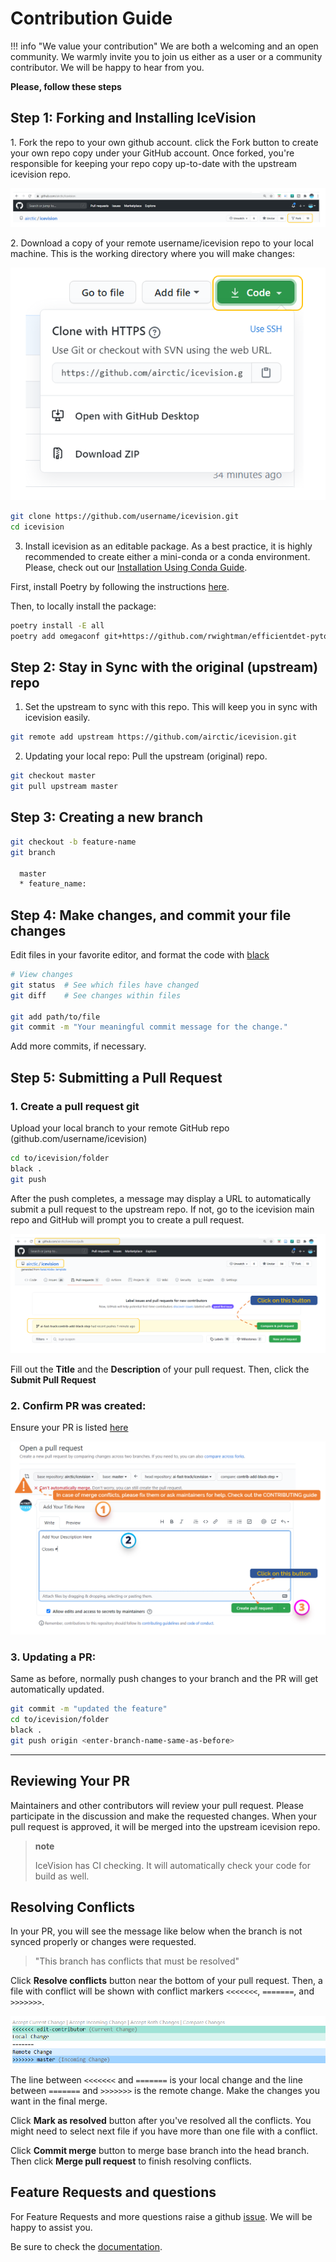 # Contribution Guide

!!! info "We value your contribution"
    We are both a welcoming and an open community.
    We warmly invite you to join us either as a user or a community contributor.
    We will be happy to hear from you.


**Please, follow these steps**

## Step 1: Forking and Installing IceVision

​1. Fork the repo to your own github account. click the Fork button to
create your own repo copy under your GitHub account. Once forked, you're
responsible for keeping your repo copy up-to-date with the upstream
icevision repo.

![image](images/fork.png)

​2. Download a copy of your remote username/icevision repo to your
local machine. This is the working directory where you will make
changes:

![image](images/clone.png)

```bash
git clone https://github.com/username/icevision.git
cd icevision
```

3.  Install icevision as an editable package. As a best practice, it is highly recommended to create either a mini-conda or a conda environment. Please, check out our [Installation Using Conda Guide](https://airctic.com/install/#b-installation-using-conda).

First, install Poetry by following the instructions [here](https://python-poetry.org/docs/#installation).

Then, to locally install the package:

```bash
poetry install -E all
poetry add omegaconf git+https://github.com/rwightman/efficientdet-pytorch.git
```

## Step 2: Stay in Sync with the original (upstream) repo

1.  Set the upstream to sync with this repo. This will keep you in sync
    with icevision easily.

```bash
git remote add upstream https://github.com/airctic/icevision.git
```

2.  Updating your local repo: Pull the upstream (original) repo.

```bash
git checkout master
git pull upstream master
```

## Step 3: Creating a new branch

```bash
git checkout -b feature-name
git branch

  master
  * feature_name:
```

## Step 4: Make changes, and commit your file changes

Edit files in your favorite editor, and format the code with
[black](https://black.readthedocs.io/en/stable/)

```bash
# View changes
git status  # See which files have changed
git diff    # See changes within files

git add path/to/file
git commit -m "Your meaningful commit message for the change."
```

Add more commits, if necessary.


## Step 5: Submitting a Pull Request

### 1. Create a pull request git

Upload your local branch to your remote GitHub repo
(github.com/username/icevision)

```bash
cd to/icevision/folder
black .
git push
```

After the push completes, a message may display a URL to automatically
submit a pull request to the upstream repo. If not, go to the
icevision main repo and GitHub will prompt you to create a pull
request.

![image](images/pull-request.png)

Fill out the **Title** and the **Description** of your pull request. Then, click the **Submit Pull Request**
### 2. Confirm PR was created:

Ensure your PR is listed
[here](https://github.com/airctic/icevision/pulls)

![image](images/create-pull-request.png)


### 3.  Updating a PR:

Same as before, normally push changes to your branch and the PR will get
automatically updated.

```bash
git commit -m "updated the feature"
cd to/icevision/folder
black .
git push origin <enter-branch-name-same-as-before>
```

* * * * *

## Reviewing Your PR

Maintainers and other contributors will review your pull request. Please
participate in the discussion and make the requested changes. When your
pull request is approved, it will be merged into the upstream
icevision repo.

> **note**
>
> IceVision has CI checking. It will automatically check your code
> for build as well.

## Resolving Conflicts

In your PR, you will see the message like below when the branch is
not synced properly or changes were requested.

> "This branch has conflicts that must be resolved"

Click **Resolve conflicts** button near the bottom of your pull request.
Then, a file with conflict will be shown with conflict markers `<<<<<<<`,
`=======`, and `>>>>>>>`.

![image](images/merge-conflicts.png)

The line between `<<<<<<<` and `=======` is your local change and
the line between `=======` and `>>>>>>>` is the remote change. Make the
changes you want in the final merge.

Click **Mark as resolved** button after you've resolved all the conflicts.
You might need to select next file if you have more than one file with a
conflict.

Click **Commit merge** button to merge base branch into the head branch.
Then click **Merge pull request** to finish resolving conflicts.

## Feature Requests and questions

For Feature Requests and more questions raise a github
[issue](https://github.com/airctic/icevision/issues/). We will be happy
to assist you.

Be sure to check the
[documentation](https://airctic.github.io/icevision/index.html).
